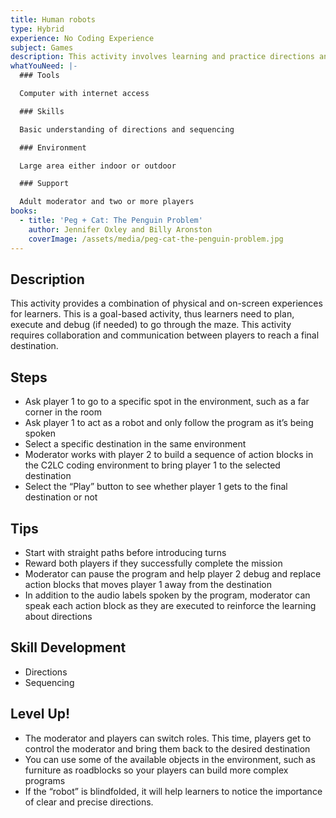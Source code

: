 ```yaml
---
title: Human robots
type: Hybrid
experience: No Coding Experience
subject: Games
description: This activity involves learning and practice directions and sequencing.
whatYouNeed: |-
  ### Tools

  Computer with internet access

  ### Skills

  Basic understanding of directions and sequencing

  ### Environment

  Large area either indoor or outdoor

  ### Support

  Adult moderator and two or more players
books:
  - title: 'Peg + Cat: The Penguin Problem'
    author: Jennifer Oxley and Billy Aronston
    coverImage: /assets/media/peg-cat-the-penguin-problem.jpg
---
```

## Description

This activity provides a combination of physical and on-screen experiences for learners. This is a goal-based activity, thus learners need to plan, execute and debug (if needed) to go through the maze. This activity requires collaboration and communication between players to reach a final destination.

## Steps

* Ask player 1 to go to a specific spot in the environment, such as a far corner in the room
* Ask player 1 to act as a robot and only follow the program as it’s being spoken
* Select a specific destination in the same environment
* Moderator works with player 2 to build a sequence of action blocks in the C2LC coding environment to bring player 1 to the selected destination
* Select the “Play” button to see whether player 1 gets to the final destination or not

## Tips

* Start with straight paths before introducing turns
* Reward both players if they successfully complete the mission
* Moderator can pause the program and help player 2 debug and replace action blocks that moves player 1 away from the destination
* In addition to the audio labels spoken by the program, moderator can speak each action block as they are executed to reinforce the learning about directions

## Skill Development

* Directions
* Sequencing

## Level Up!

* The moderator and players can switch roles. This time, players get to control the moderator and bring them back to the desired destination
* You can use some of the available objects in the environment, such as furniture as roadblocks so your players can build more complex programs
* If the “robot” is blindfolded, it will help learners to notice the importance of clear and precise directions.